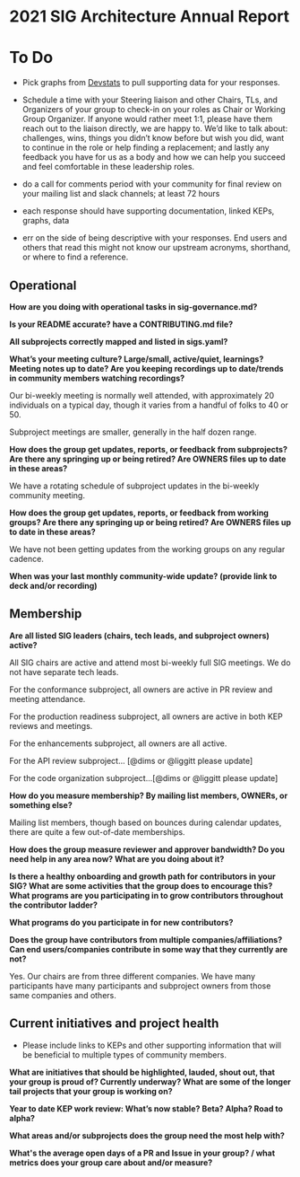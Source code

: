 # 2021 SIG Architecture Annual Report

# To Do

- Pick graphs from [Devstats](https://k8s.devstats.cncf.io/d/12/dashboards?orgId=1&refresh=15m) to pull supporting data for your responses. 
- Schedule a time with your Steering liaison and other Chairs, TLs, and Organizers of your group to check-in on your roles as Chair or Working Group Organizer. If anyone would rather meet 1:1, please have them reach out to the liaison directly, we are happy to. We’d like to talk about: challenges, wins, things you didn’t know before but wish you did, want to continue in the role or help finding a replacement; and lastly any feedback you have for us as a body and how we can help you succeed and feel comfortable in these leadership roles. 
- do a call for comments period with your community for final review on your mailing list and slack channels; at least 72 hours

- each response should have supporting documentation, linked KEPs, graphs, data
- err on the side of being descriptive with your responses. End users and others that read this might not know our upstream acronyms, shorthand, or where to find a reference. 

## Operational

**How are you doing with operational tasks in sig-governance.md?**

**Is your README accurate? have a CONTRIBUTING.md file?**

**All subprojects correctly mapped and listed in sigs.yaml?**

**What’s your meeting culture? Large/small, active/quiet, learnings? Meeting notes up to date? Are you keeping recordings up to date/trends in community members watching recordings?**

Our bi-weekly meeting is normally well attended, with approximately 20 individuals on a typical day, though it varies from a handful of folks to 40 or 50.

Subproject meetings are smaller, generally in the half dozen range.

**How does the group get updates, reports, or feedback from subprojects? Are there any springing up or being retired? Are OWNERS files up to date in these areas?**

We have a rotating schedule of subproject updates in the bi-weekly community meeting.

**How does the group get updates, reports, or feedback from working groups? Are there any springing up or being retired? Are OWNERS files up to date in these areas?**

We have not been getting updates from the working groups on any regular cadence.

**When was your last monthly community-wide update? (provide link to deck and/or recording)**

## Membership

**Are all listed SIG leaders (chairs, tech leads, and subproject owners) active?**

All SIG chairs are active and attend most bi-weekly full SIG meetings. We do not have separate tech leads.

For the conformance subproject, all owners are active in PR review and meeting attendance.

For the production readiness subproject, all owners are active in both KEP reviews and meetings.

For the enhancements subproject, all owners are all active.

For the API review subproject... [@dims or @liggitt please update]

For the code organization subproject...[@dims or @liggitt please update]

**How do you measure membership? By mailing list members, OWNERs, or something else?**

Mailing list members, though based on bounces during calendar updates, there are quite a few out-of-date memberships.

**How does the group measure reviewer and approver bandwidth? Do you need help in any area now? What are you doing about it?**

**Is there a healthy onboarding and growth path for contributors in your SIG? What are some activities that the group does to encourage this? What programs are you participating in to grow contributors throughout the contributor ladder?**

**What programs do you participate in for new contributors?**

**Does the group have contributors from multiple companies/affiliations? Can end users/companies contribute in some way that they currently are not?**

Yes. Our chairs are from three different companies. We have many participants have many participants and subproject owners from those same companies and others.

## Current initiatives and project health

- Please include links to KEPs and other supporting information that will be beneficial to multiple types of community members. 

**What are initiatives that should be highlighted, lauded, shout out, that your group is proud of? Currently underway? What are some of the longer tail projects that your group is working on?**

**Year to date KEP work review: What’s now stable? Beta? Alpha? Road to alpha?**

**What areas and/or subprojects does the group need the most help with?**

**What's the average open days of a PR and Issue in your group? / what metrics does your group care about and/or measure?**

